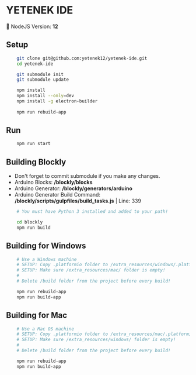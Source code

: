 # YETENEK IDE

🎱 NodeJS Version: **12**

## Setup

```bash
    git clone git@github.com:yetenek12/yetenek-ide.git
    cd yetenek-ide

    git submodule init
    git submodule update

    npm install
    npm install --only=dev
    npm install -g electron-builder
    
    npm run rebuild-app
```

## Run

```bash
    npm run start
```

## Building Blockly

- Don't forget to commit submodule if you make any changes.
- Arduino Blocks: **/blockly/blocks**
- Arduino Generator: **/blockly/generators/arduino**
- Arduino Generator Build Command: **/blockly/scripts/gulpfiles/build_tasks.js** | Line: 339

```bash
    # You must have Python 3 installed and added to your path!

    cd blockly
    npm run build
```

## Building for Windows

```bash
    # Use a Windows machine
    # SETUP: Copy .platformio folder to /extra_resources/windows/.platformio
    # SETUP: Make sure /extra_resources/mac/ folder is empty!
    #
    # Delete /build folder from the project before every build!

    npm run rebuild-app
    npm run build-app
```

## Building for Mac

```bash
    # Use a Mac OS machine
    # SETUP: Copy .platformio folder to /extra_resources/mac/.platformio
    # SETUP: Make sure /extra_resources/windows/ folder is empty!
    #
    # Delete /build folder from the project before every build!

    npm run rebuild-app
    npm run build-app
```
